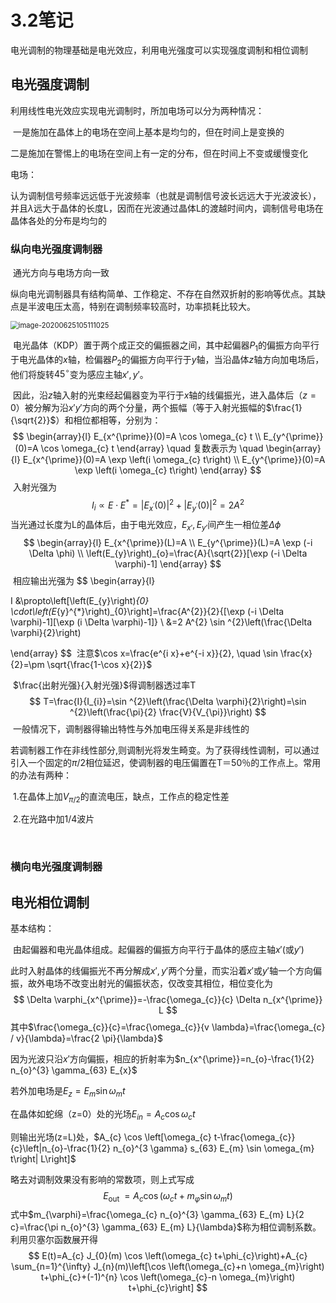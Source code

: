 # 3.2笔记

电光调制的物理基础是电光效应，利用电光强度可以实现强度调制和相位调制

## 电光强度调制

利用线性电光效应实现电光调制时，所加电场可以分为两种情况：

​	一是施加在晶体上的电场在空间上基本是均匀的，但在时间上是变换的

​	二是施加在警惕上的电场在空间上有一定的分布，但在时间上不变或缓慢变化

电场：

​	认为调制信号频率远远低于光波频率（也就是调制信号波长远远大于光波波长），并且$\lambda$远大于晶体的长度L，因而在光波通过晶体L的渡越时间内，调制信号电场在晶体各处的分布是均匀的

### 纵向电光强度调制器

​	通光方向与电场方向一致

​	纵向电光调制器具有结构简单、工作稳定、不存在自然双折射的影响等优点。其缺点是半波电压太高，特别在调制频率较高时，功率损耗比较大。

<img src="C:\Users\surface\AppData\Roaming\Typora\typora-user-images\image-20200625105111025.png" alt="image-20200625105111025" style="zoom:80%;" />

​	电光晶体（KDP）置于两个成正交的偏振器之间，其中起偏器$P_1$的偏振方向平行于电光晶体的$x$轴，检偏器$P_2$的偏振方向平行于$y$轴，当沿晶体$z$轴方向加电场后，他们将旋转$45^\circ$变为感应主轴$x',y'$。

​	因此，沿$z$轴入射的光束经起偏器变为平行于$x$轴的线偏振光，进入晶体后（$z=0$）被分解为沿$x'y'$方向的两个分量，两个振幅（等于入射光振幅的$\frac{1}{\sqrt{2}}$）和相位都相等，分别为：
$$
\begin{array}{l}
E_{x^{\prime}}(0)=A \cos \omega_{c} t 
\\ 
E_{y^{\prime}}(0)=A \cos \omega_{c} t
\end{array}
\quad
复数表示为
\quad
\begin{array}{l}
E_{x^{\prime}}(0)=A \exp \left(i \omega_{c} t\right) 
\\
E_{y^{\prime}}(0)=A \exp \left(i \omega_{c} t\right)
\end{array}
$$
​	入射光强为
$$
I_{i} \propto E \cdot E^{*}=\left|E_{x^{\prime}}(0)\right|^{2}+\left|E_{y^{\prime}}(0)\right|^{2}=2 A^{2}
$$
​	当光通过长度为L的晶体后，由于电光效应，$E_{x'},E_{y'}$间产生一相位差$\Delta \phi$
$$
\begin{array}{l}
E_{x^{\prime}}(L)=A 
\\ 
E_{y^{\prime}}(L)=A \exp (-i \Delta \phi)
\\
\left(E_{y}\right)_{o}=\frac{A}{\sqrt{2}}[\exp (-i \Delta \varphi)-1]
\end{array}
$$
​	相应输出光强为
$$
\begin{array}{l} 

I &\propto\left[\left(E_{y}\right)_{0} \cdot\left(E_{y}^{*}\right)_{0}\right]=\frac{A^{2}}{2}\{[\exp (-i \Delta \varphi)-1][\exp (i \Delta \varphi)-1]\}
\\
&=2 A^{2} \sin ^{2}\left(\frac{\Delta \varphi}{2}\right)

\end{array}
$$
​	注意$\cos x=\frac{e^{i x}+e^{-i x}}{2}, \quad \sin \frac{x}{2}=\pm \sqrt{\frac{1-\cos x}{2}}$

​	$\frac{出射光强}{入射光强}$得调制器透过率T
$$
T=\frac{I}{I_{i}}=\sin ^{2}\left(\frac{\Delta \varphi}{2}\right)=\sin ^{2}\left(\frac{\pi}{2} \frac{V}{V_{\pi}}\right)
$$
​	一般情况下，调制器得输出特性与外加电压得关系是非线性的

​	若调制器工作在非线性部分,则调制光将发生畸变。为了获得线性调制，可以通过引入一个固定的$\pi/2$相位延迟，使调制器的电压偏置在T＝50％的工作点上。常用的办法有两种：

​	1.在晶体上加$V_{\pi/2}$的直流电压，缺点，工作点的稳定性差

​	2.在光路中加1/4波片

​	

### 横向电光强度调制器

## 电光相位调制

基本结构：

​	由起偏器和电光晶体组成。起偏器的偏振方向平行于晶体的感应主轴$x'$(或$y'$)

此时入射晶体的线偏振光不再分解成$x',y'$两个分量，而实沿着$x'$或$y'$轴一个方向偏振，故外电场不改变出射光的偏振状态，仅改变其相位，相位变化为
$$
\Delta \varphi_{x^{\prime}}=-\frac{\omega_{c}}{c} \Delta n_{x^{\prime}} L
$$
其中$\frac{\omega_{c}}{c}=\frac{\omega_{c}}{v \lambda}=\frac{\omega_{c} / v}{\lambda}=\frac{2 \pi}{\lambda}$

因为光波只沿$x'$方向偏振，相应的折射率为$n_{x^{\prime}}=n_{o}-\frac{1}{2} n_{o}^{3} \gamma_{63} E_{x}$

若外加电场是$E_{z}=E_{m} \sin \omega_{m} t$

在晶体如蛇绵（z=0）处的光场$E_{i n}=A_{c} \cos \omega_{c} t$

则输出光场(z=L)处，$A_{c} \cos \left[\omega_{c} t-\frac{\omega_{c}}{c}\left|n_{o}-\frac{1}{2} n_{o}^{3 \gamma} s_{63} E_{m} \sin \omega_{m} t\right| L\right]$

略去对调制效果没有影响的常数项，则上式写成
$$
E_{\text {out }}=A_{c} \cos \left(\omega_{c} t+m_{\varphi} \sin \omega_{m} t\right)
$$
式中$m_{\varphi}=\frac{\omega_{c} n_{o}^{3} \gamma_{63} E_{m} L}{2 c}=\frac{\pi n_{o}^{3} \gamma_{63} E_{m} L}{\lambda}$称为相位调制系数。利用贝塞尔函数展开得
$$
E(t)=A_{c} J_{0}(m) \cos \left(\omega_{c} t+\phi_{c}\right)+A_{c} \sum_{n=1}^{\infty} J_{n}(m)\left[\cos \left(\omega_{c}+n \omega_{m}\right) t+\phi_{c}+(-1)^{n} \cos \left(\omega_{c}-n \omega_{m}\right) t+\phi_{c}\right]
$$
